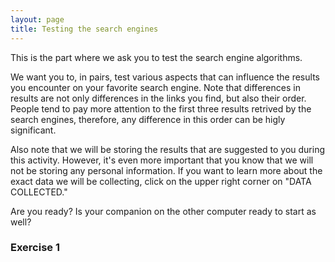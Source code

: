 ```yaml
---
layout: page
title: Testing the search engines
---
```


This is the part where we ask you to test the search engine algorithms.

We want you to, in pairs, test various aspects that can influence the results you encounter on your favorite search engine. Note that differences in results are not only differences in the links you find, but also their order. People tend to pay more attention to the first three results retrived by the search engines, therefore, any difference in this order can be higly significant. 

Also note that we will be storing the results that are suggested to you during this activity. However, it's even more important that you know that we will not be storing any personal information. If you want to learn more about the exact data we will be collecting, click on the upper right corner on "DATA COLLECTED."

Are you ready? Is your companion on the other computer ready to start as well? 
### Exercise 1


